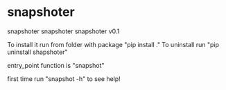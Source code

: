 # snapshoter

snapshoter snapshoter snapshoter v0.1

To install it run from folder with package "pip install ."
To uninstall run "pip uninstall shapshoter"

entry_point function is "snapshot"

first time run "snapshot -h" to see help!
